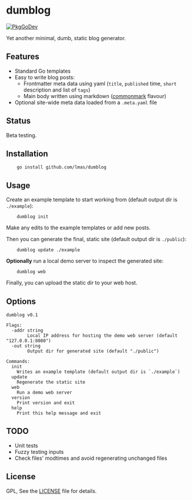 # dumblog
[![PkgGoDev](https://pkg.go.dev/badge/github.com/lmas/dumblog)](https://pkg.go.dev/github.com/lmas/dumblog)

Yet another minimal, dumb, static blog generator.

## Features

- Standard Go templates
- Easy to write blog posts:
  * Frontmatter meta data using yaml (`title`, `published` time, `short` description and list of `tags`)
  * Main body written using markdown ([commonmark](https://commonmark.org/help/) flavour)
- Optional site-wide meta data loaded from a `.meta.yaml` file

## Status

Beta testing.

## Installation

        go install github.com/lmas/dumblog

## Usage

Create an example template to start working from (default output dir is `./example`):

        dumblog init

Make any edits to the example templates or add new posts.

Then you can generate the final, static site (default output dir is `./public`):

        dumblog update ./example

**Optionally** run a local demo server to inspect the generated site:

        dumblog web

Finally, you can upload the static dir to your web host.

## Options

```
dumblog v0.1

Flags:
  -addr string
    	Local IP address for hosting the demo web server (default "127.0.0.1:8080")
  -out string
    	Output dir for generated site (default "./public")

Commands:
  init
  	Writes an example template (default output dir is `./example`)
  update
  	Regenerate the static site
  web
  	Run a demo web server
  version
  	Print version and exit
  help
  	Print this help message and exit
```

## TODO

- Unit tests
- Fuzzy testing inputs
- Check files' modtimes and avoid regenerating unchanged files

## License

GPL, See the [LICENSE](LICENSE) file for details.

